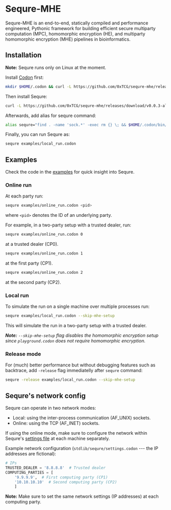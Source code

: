# Sequre-MHE

Sequre-MHE is an end-to-end, statically compiled and performance engineered, Pythonic framework for building efficient secure multiparty computation (MPC), homomorphic encryption (HE), and multiparty homomorphic encryption (MHE) pipelines in bioinformatics.

## Installation

**Note:** Sequre runs only on Linux at the moment.

Install [Codon](https://github.com/exaloop/codon) first:
```bash
mkdir $HOME/.codon && curl -L https://github.com/0xTCG/sequre-mhe/releases/download/v0.0.2-alpha/codon-$(uname -s | awk '{print tolower($0)}')-$(uname -m).tar.gz | tar zxvf - -C $HOME/.codon --strip-components=1
```

Then install Sequre:
```bash
curl -L https://github.com/0xTCG/sequre-mhe/releases/download/v0.0.3-alpha/sequre-$(uname -s | awk '{print tolower($0)}')-$(uname -m).tar.gz | tar zxvf - -C $HOME/.codon/lib/codon/plugins
```

Afterwards, add alias for sequre command:
```bash
alias sequre="find . -name 'sock.*' -exec rm {} \; && $HOME/.codon/bin/codon run -plugin sequre -plugin seq"
```

Finally, you can run Sequre as:
```bash
sequre examples/local_run.codon
```

## Examples

Check the code in the [examples](examples/) for quick insight into Sequre.

### Online run

At each party run:
```bash
sequre examples/online_run.codon <pid>
```
where `<pid>` denotes the ID of an underlying party.

For example, in a two-party setup with a trusted dealer, run:
```bash
sequre examples/online_run.codon 0
```
at a trusted dealer (CP0).

```bash
sequre examples/online_run.codon 1
```
at the first party (CP1).

```bash
sequre examples/online_run.codon 2
```
at the second party (CP2).

### Local run

To simulate the run on a single machine over multiple processes run:

```bash
sequre examples/local_run.codon --skip-mhe-setup
```

This will simulate the run in a two-party setup with a trusted dealer.

_**Note:** `--skip-mhe-setup` flag disables the homomorphic encryption setup since `playground.codon` does not require homomorphic encryption._

### Release mode

For (much) better performance but without debugging features such as backtrace, add `-release` flag immediatelly after `sequre` command:

```bash
sequre -release examples/local_run.codon --skip-mhe-setup
```

## Sequre's network config

Sequre can operate in two network modes:
- Local: using the inter-process communication (AF_UNIX) sockets.
- Online: using the TCP (AF_INET) sockets.

If using the online mode, make sure to configure the network within Sequre's [settings file](stdlib/sequre/settings.codon) at each machine separately.

Example network configuration (`stdlib/sequre/settings.codon` --- the IP addresses are fictional):
```python
# IPs
TRUSTED_DEALER = '8.8.8.8'  # Trusted dealer
COMPUTING_PARTIES = [
    '9.9.9.9',  # First computing party (CP1)
    '10.10.10.10'  # Second computing party (CP2)
    ]
```

**Note:** Make sure to set the same network settings (IP addresses) at each computing party.
